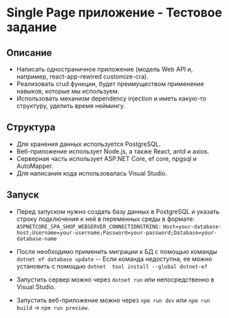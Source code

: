 ﻿# Single Page приложение - Тестовое задание
## Описание
- Написать одностраничное приложение (модель Web API и, например, react-app-rewired customize-cra).
 - Реализовать crud функции, будет преимуществом применение навыков, которые мы используем.
 - Использовать механизм dependency injection и иметь какую-то структуру, уделить время неймингу.
 
 ## Структура
- Для хранения данных используется PostgreSQL. 
- Веб-приложение использует Node.js, а также React, antd и axios. 
 - Серверная часть использует ASP.NET Core, ef core, npgsql и AutoMapper.
- Для написания кода использовалась Visual Studio.

 ## Запуск
- Перед запуском нужно создать базу данных в PostgreSQL и указать строку подключения к ней в переменных среды в формате: `ASPNETCORE_SPA_SHOP_WEBSERVER_CONNECTIONSTRING:`
`Host=your-database-host;Username=your-username;Password=your-password;Database=your-database-name`
- После необходимо применить миграции к БД с помощью  команды `dotnet ef database update`
-- Если команда недоступна, ее можно установить с помощью `dotnet  tool install --global dotnet-ef`

- Запустить сервер можно через `dotnet run` или непосредственно в Visual Studio.
- Запустить веб-приложение можно через `npm run dev` или `npm run build` -> `npm run preview`. 

